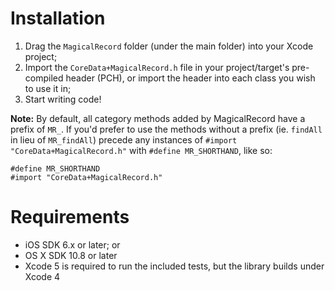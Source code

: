 # Installation

1. Drag the `MagicalRecord` folder (under the main folder) into your Xcode project;
2. Import the `CoreData+MagicalRecord.h` file in your project/target's pre-compiled header (PCH), or import the header into each class you wish to use it in;
3. Start writing code!

**Note:** By default, all category methods added by MagicalRecord have a prefix of `MR_`. If you'd prefer to use the methods without a prefix (ie. `findAll` in lieu of `MR_findAll`) precede any instances of  `#import "CoreData+MagicalRecord.h"` with `#define MR_SHORTHAND`, like so:

```objc
#define MR_SHORTHAND
#import "CoreData+MagicalRecord.h"
```


# Requirements

* iOS SDK 6.x or later; or
* OS X SDK 10.8 or later
* Xcode 5 is required to run the included tests, but the library builds under Xcode 4
